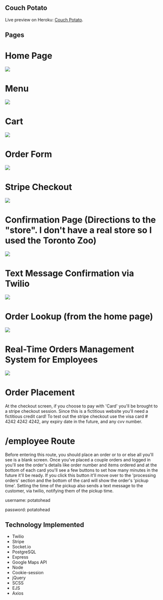 ## Couch Potato

Live preview on Heroku: [Couch Potato](https://couch-potatoez.herokuapp.com/).

## Pages
# Home Page
![](https://i.gyazo.com/fa7ca86e4d0e712b8bca55c58c83576f.jpg)

# Menu
![](https://i.gyazo.com/a1fe876a12d786d76f667ce580c2ae6f.jpg)

# Cart
![](https://i.gyazo.com/617aab9fbc6dc4c323937508cbb59804.png)

# Order Form
![](https://i.gyazo.com/7892e822b378c58b466689e8701e692d.png)

# Stripe Checkout
![](https://i.gyazo.com/9a08b30ff3f77cdbaf281b53a8986e79.png)

# Confirmation Page (Directions to the "store". I don't have a real store so I used the Toronto Zoo)
![](https://i.gyazo.com/ab8f4af0e33d86e5fc37328ee458a18a.png)

# Text Message Confirmation via Twilio
![](https://i.gyazo.com/61c2b75cf1201e3eab0afa518b3a5335.png)

# Order Lookup (from the home page)
![](https://i.gyazo.com/4ed0a2b93b7a5816a09955a862147538.png)

# Real-Time Orders Management System for Employees
![](https://i.gyazo.com/3ff9704e671547caa29bba4e86c6ae3b.png)

# Order Placement

At the checkout screen, if you choose to pay with 'Card' you'll be brought to a stripe checkout session. Since this is a fictitious website you'll need a fictitious credit card! To test out the stripe checkout use the visa card # 4242 4242 4242, any expiry date in the future, and any cvv number.

# /employee Route

Before entering this route, you should place an order or to or else all you'll see is a blank screen. Once you've placed a couple orders and logged in you'll see the order's details like order number and items ordered and at the bottom of each card you'll see a few buttons to set how many minutes in the future it'll be ready. If you click this button it'll move over to the 'processing orders' section and the bottom of the card will show the order's 'pickup time'. Setting the time of the pickup also sends a text message to the customer, via twilio, notifying them of the pickup time.

username: potatohead

password: potatohead

## Technology Implemented

- Twilio
- Stripe
- Socket.io
- PostgreSQL
- Express
- Google Maps API
- Node
- Cookie-session
- jQuery
- SCSS
- EJS
- Axios
